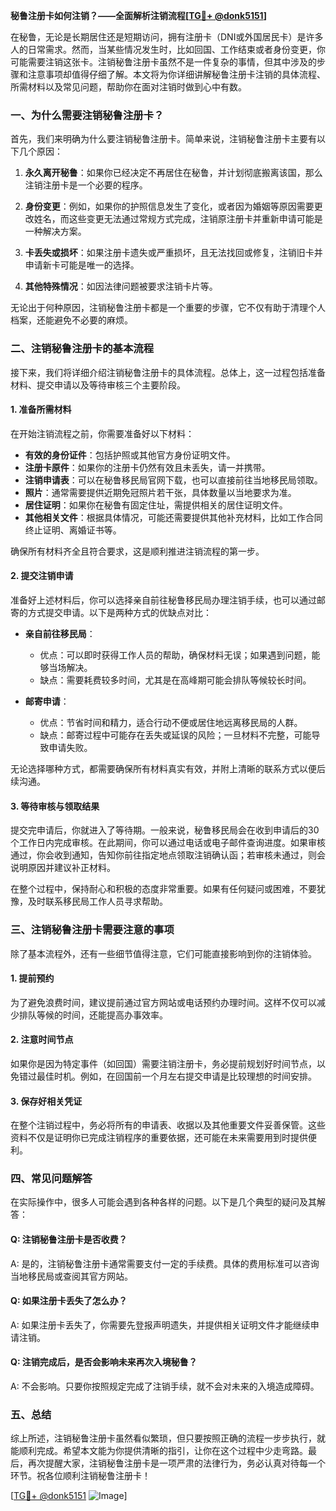 **秘鲁注册卡如何注销？——全面解析注销流程[[TG💪+ @donk5151](https://t.me/s/donk5151)]**

在秘鲁，无论是长期居住还是短期访问，拥有注册卡（DNI或外国居民卡）是许多人的日常需求。然而，当某些情况发生时，比如回国、工作结束或者身份变更，你可能需要注销这张卡。注销秘鲁注册卡虽然不是一件复杂的事情，但其中涉及的步骤和注意事项却值得仔细了解。本文将为你详细讲解秘鲁注册卡注销的具体流程、所需材料以及常见问题，帮助你在面对注销时做到心中有数。

### 一、为什么需要注销秘鲁注册卡？

首先，我们来明确为什么要注销秘鲁注册卡。简单来说，注销秘鲁注册卡主要有以下几个原因：

1. **永久离开秘鲁**：如果你已经决定不再居住在秘鲁，并计划彻底搬离该国，那么注销注册卡是一个必要的程序。
   
2. **身份变更**：例如，如果你的护照信息发生了变化，或者因为婚姻等原因需要更改姓名，而这些变更无法通过常规方式完成，注销原注册卡并重新申请可能是一种解决方案。

3. **卡丢失或损坏**：如果注册卡遗失或严重损坏，且无法找回或修复，注销旧卡并申请新卡可能是唯一的选择。

4. **其他特殊情况**：如因法律问题被要求注销卡片等。

无论出于何种原因，注销秘鲁注册卡都是一个重要的步骤，它不仅有助于清理个人档案，还能避免不必要的麻烦。

### 二、注销秘鲁注册卡的基本流程

接下来，我们将详细介绍注销秘鲁注册卡的具体流程。总体上，这一过程包括准备材料、提交申请以及等待审核三个主要阶段。

#### 1. 准备所需材料

在开始注销流程之前，你需要准备好以下材料：

- **有效的身份证件**：包括护照或其他官方身份证明文件。
- **注册卡原件**：如果你的注册卡仍然有效且未丢失，请一并携带。
- **注销申请表**：可以在秘鲁移民局官网下载，也可以直接前往当地移民局领取。
- **照片**：通常需要提供近期免冠照片若干张，具体数量以当地要求为准。
- **居住证明**：如果你在秘鲁有固定住址，需提供相关的居住证明文件。
- **其他相关文件**：根据具体情况，可能还需要提供其他补充材料，比如工作合同终止证明、离婚证书等。

确保所有材料齐全且符合要求，这是顺利推进注销流程的第一步。

#### 2. 提交注销申请

准备好上述材料后，你可以选择亲自前往秘鲁移民局办理注销手续，也可以通过邮寄的方式提交申请。以下是两种方式的优缺点对比：

- **亲自前往移民局**：
  - 优点：可以即时获得工作人员的帮助，确保材料无误；如果遇到问题，能够当场解决。
  - 缺点：需要耗费较多时间，尤其是在高峰期可能会排队等候较长时间。

- **邮寄申请**：
  - 优点：节省时间和精力，适合行动不便或居住地远离移民局的人群。
  - 缺点：邮寄过程中可能存在丢失或延误的风险；一旦材料不完整，可能导致申请失败。

无论选择哪种方式，都需要确保所有材料真实有效，并附上清晰的联系方式以便后续沟通。

#### 3. 等待审核与领取结果

提交完申请后，你就进入了等待期。一般来说，秘鲁移民局会在收到申请后的30个工作日内完成审核。在此期间，你可以通过电话或电子邮件查询进度。如果审核通过，你会收到通知，告知你前往指定地点领取注销确认函；若审核未通过，则会说明原因并建议补正材料。

在整个过程中，保持耐心和积极的态度非常重要。如果有任何疑问或困难，不要犹豫，及时联系移民局工作人员寻求帮助。

### 三、注销秘鲁注册卡需要注意的事项

除了基本流程外，还有一些细节值得注意，它们可能直接影响到你的注销体验。

#### 1. 提前预约

为了避免浪费时间，建议提前通过官方网站或电话预约办理时间。这样不仅可以减少排队等候的时间，还能提高办事效率。

#### 2. 注意时间节点

如果你是因为特定事件（如回国）需要注销注册卡，务必提前规划好时间节点，以免错过最佳时机。例如，在回国前一个月左右提交申请是比较理想的时间安排。

#### 3. 保存好相关凭证

在整个注销过程中，务必将所有的申请表、收据以及其他重要文件妥善保管。这些资料不仅是证明你已完成注销程序的重要依据，还可能在未来需要用到时提供便利。

### 四、常见问题解答

在实际操作中，很多人可能会遇到各种各样的问题。以下是几个典型的疑问及其解答：

#### Q: 注销秘鲁注册卡是否收费？
A: 是的，注销秘鲁注册卡通常需要支付一定的手续费。具体的费用标准可以咨询当地移民局或查阅其官方网站。

#### Q: 如果注册卡丢失了怎么办？
A: 如果注册卡丢失了，你需要先登报声明遗失，并提供相关证明文件才能继续申请注销。

#### Q: 注销完成后，是否会影响未来再次入境秘鲁？
A: 不会影响。只要你按照规定完成了注销手续，就不会对未来的入境造成障碍。

### 五、总结

综上所述，注销秘鲁注册卡虽然看似繁琐，但只要按照正确的流程一步步执行，就能顺利完成。希望本文能为你提供清晰的指引，让你在这个过程中少走弯路。最后，再次提醒大家，注销秘鲁注册卡是一项严肃的法律行为，务必认真对待每一个环节。祝各位顺利注销秘鲁注册卡！

[[TG💪+ @donk5151](https://t.me/s/donk5151) ![Image](https://i.postimg.cc/rwNCRYN7/Snipaste-2025-04-30-17-27-05.png)]